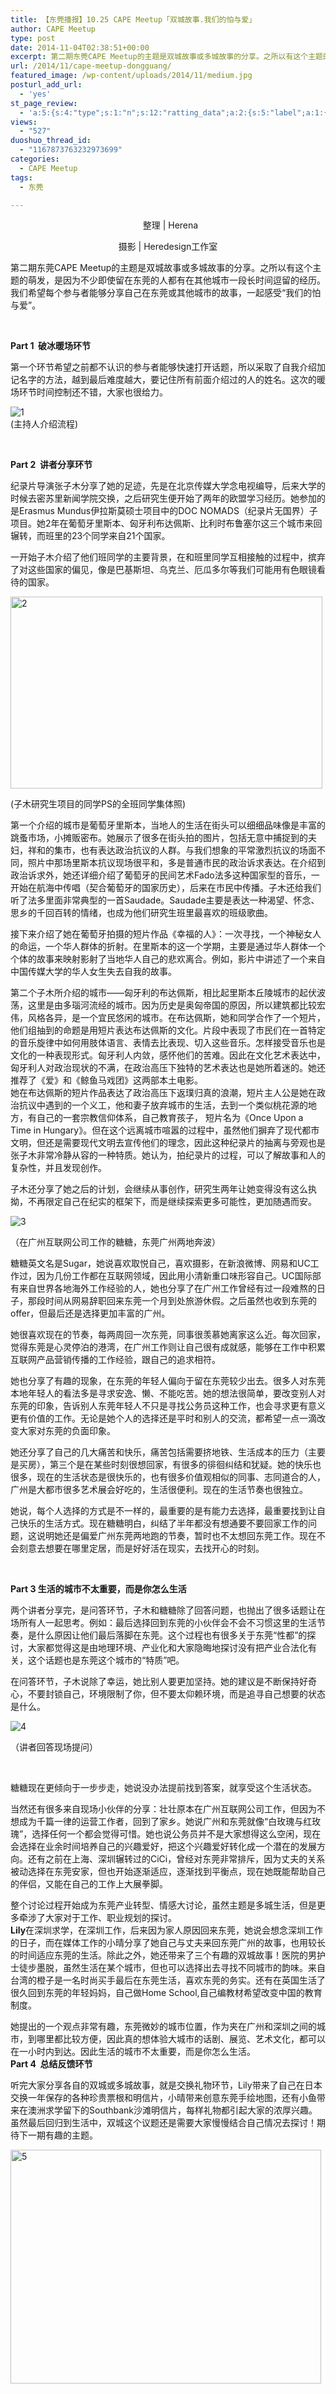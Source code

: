 ```yaml
---
title: 【东莞播报】10.25 CAPE Meetup「双城故事.我们的怕与爱」
author: CAPE Meetup
type: post
date: 2014-11-04T02:38:51+00:00
excerpt: 第二期东莞CAPE Meetup的主题是双城故事或多城故事的分享。之所以有这个主题的萌发，是因为不少即使留在东莞的人都有在其他城市一段长时间逗留的经历。我们希望每个参与者能够分享自己在东莞或其他城市的故事，一起感受“我们的怕与爱”。
url: /2014/11/cape-meetup-dongguang/
featured_image: /wp-content/uploads/2014/11/medium.jpg
posturl_add_url:
  - 'yes'
st_page_review:
  - 'a:5:{s:4:"type";s:1:"n";s:12:"ratting_data";a:2:{s:5:"label";a:1:{i:0;s:0:"";}s:5:"score";a:1:{i:0;s:1:"0";}}s:7:"postion";s:2:"tl";s:5:"title";s:0:"";s:11:"score_label";s:0:"";}'
views:
  - "527"
duoshuo_thread_id:
  - "1167873763232973699"
categories:
  - CAPE Meetup
tags:
  - 东莞

---
```

<p style="text-align: center;">
    整理 | Herena
</p>

<p style="text-align: center;">
  摄影 | Heredesign工作室
</p>

第二期东莞CAPE Meetup的主题是双城故事或多城故事的分享。之所以有这个主题的萌发，是因为不少即使留在东莞的人都有在其他城市一段长时间逗留的经历。我们希望每个参与者能够分享自己在东莞或其他城市的故事，一起感受“我们的怕与爱”。

&nbsp;

**Part 1  破冰暖场环节**

第一个环节希望之前都不认识的参与者能够快速打开话题，所以采取了自我介绍加记名字的方法，越到最后难度越大，要记住所有前面介绍过的人的姓名。这次的暖场环节时间控制还不错，大家也很给力。

![1][1]  
(主持人介绍流程)

&nbsp;

**Part 2  讲者分享环节**

纪录片导演张子木分享了她的足迹，先是在北京传媒大学念电视编导，后来大学的时候去密苏里新闻学院交换，之后研究生便开始了两年的欧盟学习经历。她参加的是Erasmus Mundus伊拉斯莫硕士项目中的DOC NOMADS（纪录片无国界）子项目。她2年在葡萄牙里斯本、匈牙利布达佩斯、比利时布鲁塞尔这三个城市来回辗转，而班里的23个同学来自21个国家。

一开始子木介绍了他们班同学的主要背景，在和班里同学互相接触的过程中，摈弃了对这些国家的偏见，像是巴基斯坦、乌克兰、厄瓜多尔等我们可能用有色眼镜看待的国家。

<img class="" src="http://pic.yupoo.com/chenluaihr_v/EbiSck4U/medium.jpg" alt="2" width="499" height="307" /> 

(子木研究生项目的同学PS的全班同学集体照)

第一个介绍的城市是葡萄牙里斯本，当地人的生活在街头可以细细品味像是丰富的跳蚤市场，小摊贩密布。她展示了很多在街头拍的图片，包括无意中捕捉到的夫妇，祥和的集市，也有表达政治抗议的人群。与我们想象的平常激烈抗议的场面不同，照片中那场里斯本抗议现场很平和，多是普通市民的政治诉求表达。在介绍到政治诉求外，她还详细介绍了葡萄牙的民间艺术Fado法多这种国家型的音乐，一开始在航海中传唱（契合葡萄牙的国家历史），后来在市民中传播。子木还给我们听了法多里面非常典型的一首Saudade。Saudade主要是表达一种渴望、怀念、思乡的千回百转的情绪，也成为他们研究生班里最喜欢的班级歌曲。

接下来介绍了她在葡萄牙拍摄的短片作品《幸福的人》：一次寻找，一个神秘女人的命运，一个华人群体的折射。在里斯本的这一个学期，主要是通过华人群体一个个体的故事来映射影射了当地华人自己的悲欢离合。例如，影片中讲述了一个来自中国传媒大学的华人女生失去自我的故事。

第二个子木所介绍的城市——匈牙利的布达佩斯，相比起里斯本丘陵城市的起伏波荡，这里是由多瑙河流经的城市。因为历史是奥匈帝国的原因，所以建筑都比较宏伟，风格各异，是一个宜民悠闲的城市。在布达佩斯，她和同学合作了一个短片，他们组抽到的命题是用短片表达布达佩斯的文化。片段中表现了市民们在一首特定的音乐旋律中如何用肢体语言、表情去比表现、切入这些音乐。怎样接受音乐也是文化的一种表现形式。匈牙利人内敛，感怀他们的苦难。因此在文化艺术表达中，匈牙利人对政治现状的不满，在政治高压下独特的艺术表达也是她所着迷的。她还推荐了《爱》和《鲸鱼马戏团》这两部本土电影。  
她在布达佩斯的短片作品表达了政治高压下返璞归真的浪潮，短片主人公是她在政治抗议中遇到的一个义工，他和妻子放弃城市的生活，去到一个类似桃花源的地方，有自己的一套宗教信仰体系，自己教育孩子， 短片名为《Once Upon a Time in Hungary》。但在这个远离城市喧嚣的过程中，虽然他们摒弃了现代都市文明，但还是需要现代文明去宣传他们的理念，因此这种纪录片的抽离与旁观也是张子木非常冷静从容的一种特质。她认为，拍纪录片的过程，可以了解故事和人的复杂性，并且发现创作。

子木还分享了她之后的计划，会继续从事创作，研究生两年让她变得没有这么执拗，不再限定自己在纪实的框架下，而是继续探索更多可能性，更加随遇而安。

![3][2] 

（在广州互联网公司工作的糖糖，东莞广州两地奔波）

糖糖英文名是Sugar，她说喜欢取悦自己，喜欢摄影，在新浪微博、网易和UC工作过，因为几份工作都在互联网领域，因此用小清新重口味形容自己。UC国际部有来自世界各地海外工作经验的人，她也分享了在广州工作曾经有过一段难熬的日子，那段时间从网易辞职回来东莞一个月到处旅游休假。之后虽然也收到东莞的offer，但最后还是选择更加丰富的广州。

她很喜欢现在的节奏，每两周回一次东莞，同事很羡慕她离家这么近。每次回家，觉得东莞是心灵停泊的港湾，在广州工作则让自己很有成就感，能够在工作中积累互联网产品营销传播的工作经验，跟自己的追求相符。

她也分享了有趣的现象，在东莞的年轻人偏向于留在东莞较少出去。很多人对东莞本地年轻人的看法多是寻求安逸、懒、不能吃苦。她的想法很简单，要改变别人对东莞的印象，告诉别人东莞年轻人不只是寻找公务员这种工作，也会寻求更有意义更有价值的工作。无论是她个人的选择还是平时和别人的交流，都希望一点一滴改变大家对东莞的负面印象。

她还分享了自己的几大痛苦和快乐，痛苦包括需要挤地铁、生活成本的压力（主要是买房），第三个是在某些时刻很想回家，有很多的徘徊纠结和犹疑。她的快乐也很多，现在的生活状态是很快乐的，也有很多价值观相似的同事、志同道合的人，广州是大都市很多艺术展会好吃的，生活很便利。现在的生活节奏也很独立。

她说，每个人选择的方式是不一样的，最重要的是有能力去选择，最重要找到让自己快乐的生活方式。现在糖糖明白，纠结了半年都没有想通要不要回家工作的问题，这说明她还是偏爱广州东莞两地跑的节奏，暂时也不太想回东莞工作。现在不会刻意去想要在哪里定居，而是好好活在现实，去找开心的时刻。

&nbsp;

**Part 3 生活的城市不太重要，而是你怎么生活**

两个讲者分享完，是问答环节，子木和糖糖除了回答问题，也抛出了很多话题让在场所有人一起思考。例如：最后选择回到东莞的小伙伴会不会不习惯这里的生活节奏，是什么原因让他们最后落脚在东莞。这个过程也有很多关于东莞“性都”的探讨，大家都觉得这是由地理环境、产业化和大家隐晦地探讨没有把产业合法化有关，这个话题也是东莞这个城市的“特质”吧。

在问答环节，子木说除了幸运，她比别人要更加坚持。她的建议是不断保持好奇心，不要封锁自己，环境限制了你，但不要太仰赖环境，而是追寻自己想要的状态是什么。

![4][3] 

（讲者回答现场提问）

&nbsp;

糖糖现在更倾向于一步步走，她说没办法提前找到答案，就享受这个生活状态。

当然还有很多来自现场小伙伴的分享：壮壮原本在广州互联网公司工作，但因为不想成为千篇一律的运营工作者，回到了家乡。她说广州和东莞就像“白玫瑰与红玫瑰”，选择任何一个都会觉得可惜。她也说公务员并不是大家想得这么空闲，现在会选择在业余时间培养自己的兴趣爱好，把这个兴趣爱好转化成一个潜在的发展方向。还有之前在上海、深圳辗转过的CiCi，曾经对东莞非常排斥，因为丈夫的关系被动选择在东莞安家，但也开始逐渐适应，逐渐找到平衡点，现在她既能帮助自己的伴侣，又能在自己的工作上大展拳脚。

整个讨论过程开始成为东莞产业转型、情感大讨论，虽然主题是多城生活，但是更多牵涉了大家对于工作、职业规划的探讨。  
**Lily**在深圳求学，在深圳工作，后来因为家人原因回来东莞，她说会想念深圳工作的日子，而在媒体工作的小晴分享了她自己与丈夫来回东莞广州的故事，也用较长的时间适应东莞的生活。除此之外，她还带来了三个有趣的双城故事！医院的男护士徒步墨脱，虽然生活在某个城市，但也可以选择出去寻找不同城市的韵味。来自台湾的橙子是一名时尚买手最后在东莞生活，喜欢东莞的务实。还有在英国生活了很久回到东莞的年轻妈妈，自己做Home School,自己编教材希望改变中国的教育制度。

她提出的一个观点非常有趣，东莞微妙的城市位置，作为夹在广州和深圳之间的城市，到哪里都比较方便，因此真的想体验大城市的话剧、展览、艺术文化，都可以在一小时内到达。因此生活的城市不太重要，而是你怎么生活。  
**Part 4  总结反馈环节**

听完大家分享各自的双城或多城故事，就是交换礼物环节，Lily带来了自己在日本交换一年保存的各种珍贵票根和明信片，小晴带来创意东莞手绘地图，还有小鱼带来在澳洲求学留下的Southbank沙滩明信片，每样礼物都引起大家的浓厚兴趣。虽然最后回归到生活中，双城这个议题还是需要大家慢慢结合自己情况去探讨！期待下一期有趣的主题。

<img class="" src="http://pic.yupoo.com/chenluaihr_v/EbiSd1tl/medium.jpg" alt="5" width="497" height="374" /> 

&nbsp;

 [1]: http://pic.yupoo.com/chenluaihr_v/EbiScG9m/medium.jpg
 [2]: http://pic.yupoo.com/chenluaihr_v/EbiSct3h/medium.jpg
 [3]: http://pic.yupoo.com/chenluaihr_v/EbiScOe8/medium.jpg